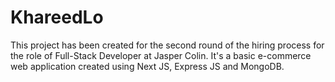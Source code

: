 # KhareedLo
This project has been created for the second round of the hiring process for the role of Full-Stack Developer at Jasper Colin. It's a basic e-commerce web application created using Next JS, Express JS and MongoDB.
